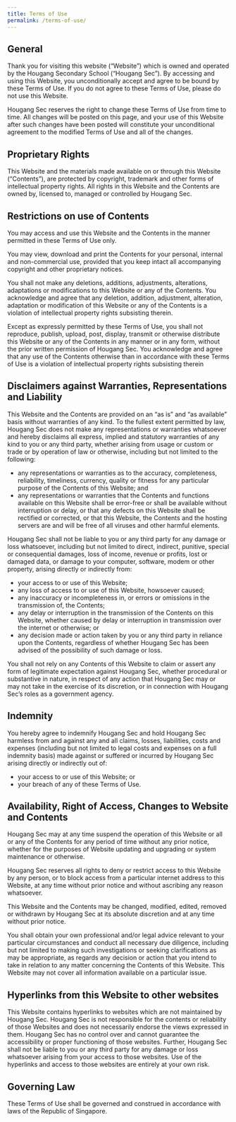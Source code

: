 ```yaml
---
title: Terms of Use
permalink: /terms-of-use/
---
```

##  General  
Thank you for visiting this website (“Website”) which is owned and operated by the Hougang Secondary School (“Hougang Sec”). By accessing and using this Website, you unconditionally accept and agree to be bound by these Terms of Use. If you do not agree to these Terms of Use, please do not use this Website.

Hougang Sec reserves the right to change these Terms of Use from time to time. All changes will be posted on this page, and your use of this Website after such changes have been posted will constitute your unconditional agreement to the modified Terms of Use and all of the changes.

##  Proprietary Rights  
This Website and the materials made available on or through this Website (“Contents”), are protected by copyright, trademark and other forms of intellectual property rights. All rights in this Website and the Contents are owned by, licensed to, managed or controlled by Hougang Sec.

## Restrictions on use of Contents  
You may access and use this Website and the Contents in the manner permitted in these Terms of Use only.

You may view, download and print the Contents for your personal, internal and non-commercial use, provided that you keep intact all accompanying copyright and other proprietary notices.

You shall not make any deletions, additions, adjustments, alterations, adaptations or modifications to this Website or any of the Contents. You acknowledge and agree that any deletion, addition, adjustment, alteration, adaptation or modification of this Website or any of the Contents is a violation of intellectual property rights subsisting therein.

Except as expressly permitted by these Terms of Use, you shall not reproduce, publish, upload, post, display, transmit or otherwise distribute this Website or any of the Contents in any manner or in any form, without the prior written permission of Hougang Sec. You acknowledge and agree that any use of the Contents otherwise than in accordance with these Terms of Use is a violation of intellectual property rights subsisting therein

## Disclaimers against Warranties, Representations and Liability  
This Website and the Contents are provided on an “as is” and “as available” basis without warranties of any kind. To the fullest extent permitted by law, Hougang Sec does not make any representations or warranties whatsoever and hereby disclaims all express, implied and statutory warranties of any kind to you or any third party, whether arising from usage or custom or trade or by operation of law or otherwise, including but not limited to the following:

* any representations or warranties as to the accuracy, completeness, reliability, timeliness, currency, quality or fitness for any particular purpose of the Contents of this Website; and  
* any representations or warranties that the Contents and functions available on this Website shall be error-free or shall be available without interruption or delay, or that any defects on this Website shall be rectified or corrected, or that this Website, the Contents and the hosting servers are and will be free of all viruses and other harmful elements.

Hougang Sec shall not be liable to you or any third party for any damage or loss whatsoever, including but not limited to direct, indirect, punitive, special or consequential damages, loss of income, revenue or profits, lost or damaged data, or damage to your computer, software, modem or other property, arising directly or indirectly from:

* your access to or use of this Website;  
* any loss of access to or use of this Website, howsoever caused;  
* any inaccuracy or incompleteness in, or errors or omissions in the transmission of, the Contents;    
* any delay or interruption in the transmission of the Contents on this Website, whether caused by delay or interruption in transmission over the internet or otherwise; or   
* any decision made or action taken by you or any third party in reliance upon the Contents, regardless of whether Hougang Sec has been advised of the possibility of such damage or loss.

You shall not rely on any Contents of this Website to claim or assert any form of legitimate expectation against Hougang Sec, whether procedural or substantive in nature, in respect of any action that Hougang Sec may or may not take in the exercise of its discretion, or in connection with Hougang Sec’s roles as a government agency.

##  Indemnity  
You hereby agree to indemnify Hougang Sec and hold Hougang Sec harmless from and against any and all claims, losses, liabilities, costs and expenses (including but not limited to legal costs and expenses on a full indemnity basis) made against or suffered or incurred by Hougang Sec arising directly or indirectly out of:

* your access to or use of this Website; or  
* your breach of any of these Terms of Use.

## Availability, Right of Access, Changes to Website and Contents  
Hougang Sec may at any time suspend the operation of this Website or all or any of the Contents for any period of time without any prior notice, whether for the purposes of Website updating and upgrading or system maintenance or otherwise.

Hougang Sec reserves all rights to deny or restrict access to this Website by any person, or to block access from a particular internet address to this Website, at any time without prior notice and without ascribing any reason whatsoever.

This Website and the Contents may be changed, modified, edited, removed or withdrawn by Hougang Sec at its absolute discretion and at any time without prior notice.

You shall obtain your own professional and/or legal advice relevant to your particular circumstances and conduct all necessary due diligence, including but not limited to making such investigations or seeking clarifications as may be appropriate, as regards any decision or action that you intend to take in relation to any matter concerning the Contents of this Website. This Website may not cover all information available on a particular issue.

## Hyperlinks from this Website to other websites  
This Website contains hyperlinks to websites which are not maintained by Hougang Sec. Hougang Sec is not responsible for the contents or reliability of those Websites and does not necessarily endorse the views expressed in them. Hougang Sec has no control over and cannot guarantee the accessibility or proper functioning of those websites. Further, Hougang Sec shall not be liable to you or any third party for any damage or loss whatsoever arising from your access to those websites. Use of the hyperlinks and access to those websites are entirely at your own risk.

##  Governing Law  
These Terms of Use shall be governed and construed in accordance with laws of the Republic of Singapore.